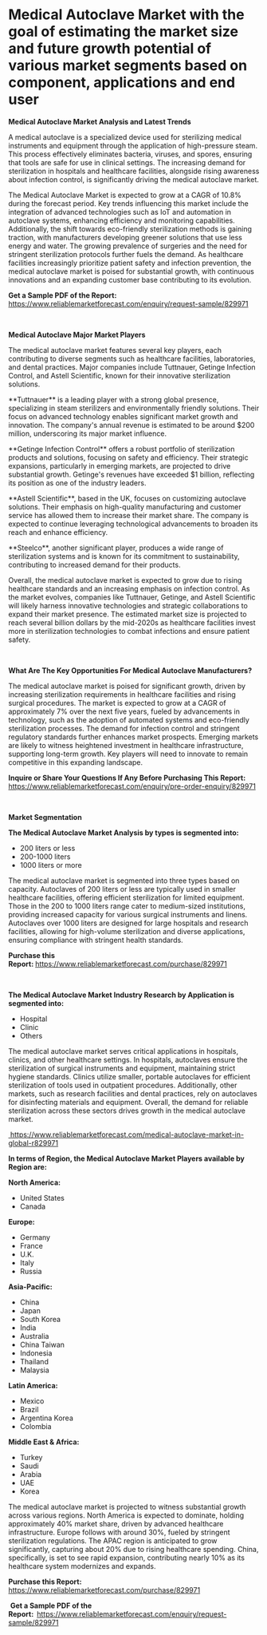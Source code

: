 <p><h1>Medical Autoclave Market with the goal of estimating the market size and future growth potential of various market segments based on component, applications and end user</h1></p><p><strong>Medical Autoclave Market Analysis and Latest Trends</strong></p>
<p><p>A medical autoclave is a specialized device used for sterilizing medical instruments and equipment through the application of high-pressure steam. This process effectively eliminates bacteria, viruses, and spores, ensuring that tools are safe for use in clinical settings. The increasing demand for sterilization in hospitals and healthcare facilities, alongside rising awareness about infection control, is significantly driving the medical autoclave market.</p><p>The Medical Autoclave Market is expected to grow at a CAGR of 10.8% during the forecast period. Key trends influencing this market include the integration of advanced technologies such as IoT and automation in autoclave systems, enhancing efficiency and monitoring capabilities. Additionally, the shift towards eco-friendly sterilization methods is gaining traction, with manufacturers developing greener solutions that use less energy and water. The growing prevalence of surgeries and the need for stringent sterilization protocols further fuels the demand. As healthcare facilities increasingly prioritize patient safety and infection prevention, the medical autoclave market is poised for substantial growth, with continuous innovations and an expanding customer base contributing to its evolution.</p></p>
<p><strong>Get a Sample PDF of the Report:&nbsp;</strong> <a href="https://www.reliablemarketforecast.com/enquiry/request-sample/829971?utm_campaign=1895&utm_medium=2&utm_source=Github&utm_content=ia&utm_term=16042025&utm_id=medical-autoclave">https://www.reliablemarketforecast.com/enquiry/request-sample/829971</a></p>
<p>&nbsp;</p>
<p><strong>Medical Autoclave Major Market Players</strong></p>
<p><p>The medical autoclave market features several key players, each contributing to diverse segments such as healthcare facilities, laboratories, and dental practices. Major companies include Tuttnauer, Getinge Infection Control, and Astell Scientific, known for their innovative sterilization solutions.</p><p>**Tuttnauer** is a leading player with a strong global presence, specializing in steam sterilizers and environmentally friendly solutions. Their focus on advanced technology enables significant market growth and innovation. The company's annual revenue is estimated to be around $200 million, underscoring its major market influence.</p><p>**Getinge Infection Control** offers a robust portfolio of sterilization products and solutions, focusing on safety and efficiency. Their strategic expansions, particularly in emerging markets, are projected to drive substantial growth. Getinge's revenues have exceeded $1 billion, reflecting its position as one of the industry leaders.</p><p>**Astell Scientific**, based in the UK, focuses on customizing autoclave solutions. Their emphasis on high-quality manufacturing and customer service has allowed them to increase their market share. The company is expected to continue leveraging technological advancements to broaden its reach and enhance efficiency.</p><p>**Steelco**, another significant player, produces a wide range of sterilization systems and is known for its commitment to sustainability, contributing to increased demand for their products.</p><p>Overall, the medical autoclave market is expected to grow due to rising healthcare standards and an increasing emphasis on infection control. As the market evolves, companies like Tuttnauer, Getinge, and Astell Scientific will likely harness innovative technologies and strategic collaborations to expand their market presence. The estimated market size is projected to reach several billion dollars by the mid-2020s as healthcare facilities invest more in sterilization technologies to combat infections and ensure patient safety.</p></p>
<p>&nbsp;</p>
<p><strong>What Are The Key Opportunities For Medical Autoclave Manufacturers?</strong></p>
<p><p>The medical autoclave market is poised for significant growth, driven by increasing sterilization requirements in healthcare facilities and rising surgical procedures. The market is expected to grow at a CAGR of approximately 7% over the next five years, fueled by advancements in technology, such as the adoption of automated systems and eco-friendly sterilization processes. The demand for infection control and stringent regulatory standards further enhances market prospects. Emerging markets are likely to witness heightened investment in healthcare infrastructure, supporting long-term growth. Key players will need to innovate to remain competitive in this expanding landscape.</p></p>
<p><strong>Inquire or Share Your Questions If Any Before Purchasing This Report:</strong> <a href="https://www.reliablemarketforecast.com/enquiry/pre-order-enquiry/829971?utm_campaign=1895&utm_medium=2&utm_source=Github&utm_content=ia&utm_term=16042025&utm_id=medical-autoclave">https://www.reliablemarketforecast.com/enquiry/pre-order-enquiry/829971</a></p>
<p>&nbsp;</p>
<p><strong>Market Segmentation</strong></p>
<p><strong>The Medical Autoclave Market Analysis by types is segmented into:</strong></p>
<p><ul><li>200 liters or less</li><li>200-1000 liters</li><li>1000 liters or more</li></ul></p>
<p><p>The medical autoclave market is segmented into three types based on capacity. Autoclaves of 200 liters or less are typically used in smaller healthcare facilities, offering efficient sterilization for limited equipment. Those in the 200 to 1000 liters range cater to medium-sized institutions, providing increased capacity for various surgical instruments and linens. Autoclaves over 1000 liters are designed for large hospitals and research facilities, allowing for high-volume sterilization and diverse applications, ensuring compliance with stringent health standards.</p></p>
<p><strong>Purchase this Report:&nbsp;</strong><a href="https://www.reliablemarketforecast.com/purchase/829971?utm_campaign=1895&utm_medium=2&utm_source=Github&utm_content=ia&utm_term=16042025&utm_id=medical-autoclave">https://www.reliablemarketforecast.com/purchase/829971</a></p>
<p>&nbsp;</p>
<p><strong>The Medical Autoclave Market Industry Research by Application is segmented into:</strong></p>
<p><ul><li>Hospital</li><li>Clinic</li><li>Others</li></ul></p>
<p><p>The medical autoclave market serves critical applications in hospitals, clinics, and other healthcare settings. In hospitals, autoclaves ensure the sterilization of surgical instruments and equipment, maintaining strict hygiene standards. Clinics utilize smaller, portable autoclaves for efficient sterilization of tools used in outpatient procedures. Additionally, other markets, such as research facilities and dental practices, rely on autoclaves for disinfecting materials and equipment. Overall, the demand for reliable sterilization across these sectors drives growth in the medical autoclave market.</p></p>
<p><a href="https://www.reliablemarketforecast.com/medical-autoclave-market-in-global-r829971?utm_campaign=1895&utm_medium=2&utm_source=Github&utm_content=ia&utm_term=16042025&utm_id=medical-autoclave">&nbsp;https://www.reliablemarketforecast.com/medical-autoclave-market-in-global-r829971</a></p>
<p><strong>In terms of Region, the Medical Autoclave Market Players available by Region are:</strong></p>
<p>
    <p> <strong> North America: </strong>
        <ul>
            <li>United States</li>
            <li>Canada</li>
        </ul>
        </p> 
    <p> <strong> Europe: </strong>
        <ul>
            <li>Germany</li>
            <li>France</li>
            <li>U.K.</li>
            <li>Italy</li>
            <li>Russia</li>
        </ul>
        </p> 
    <p> <strong> Asia-Pacific: </strong>
        <ul>
            <li>China</li>
            <li>Japan</li>
            <li>South Korea</li>
            <li>India</li>
            <li>Australia</li>
            <li>China Taiwan</li>
            <li>Indonesia</li>
            <li>Thailand</li>
            <li>Malaysia</li>
        </ul>
        </p> 
    <p> <strong> Latin America: </strong>
        <ul>
            <li>Mexico</li>
            <li>Brazil</li>
            <li>Argentina Korea</li>
            <li>Colombia</li>
        </ul>
        </p> 
    <p> <strong> Middle East & Africa: </strong>
        <ul>
            <li>Turkey</li>
            <li>Saudi</li>
            <li>Arabia</li>
            <li>UAE</li>
            <li>Korea</li>
        </ul>
    </p>
    </p>
<p><p>The medical autoclave market is projected to witness substantial growth across various regions. North America is expected to dominate, holding approximately 40% market share, driven by advanced healthcare infrastructure. Europe follows with around 30%, fueled by stringent sterilization regulations. The APAC region is anticipated to grow significantly, capturing about 20% due to rising healthcare spending. China, specifically, is set to see rapid expansion, contributing nearly 10% as its healthcare system modernizes and expands.</p></p>
<p><strong>Purchase this Report: </strong><a href="https://www.reliablemarketforecast.com/purchase/829971?utm_campaign=1895&utm_medium=2&utm_source=Github&utm_content=ia&utm_term=16042025&utm_id=medical-autoclave">https://www.reliablemarketforecast.com/purchase/829971</a></p>
<p>&nbsp;<strong>Get a Sample PDF of the Report:&nbsp;&nbsp;</strong><a href="https://www.reliablemarketforecast.com/enquiry/request-sample/829971?utm_campaign=1895&utm_medium=2&utm_source=Github&utm_content=ia&utm_term=16042025&utm_id=medical-autoclave">https://www.reliablemarketforecast.com/enquiry/request-sample/829971</a></p>
<p><strong></strong></p>
<p><p></p><p></p><p></p></p>